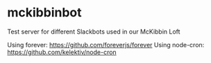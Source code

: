 # mckibbinbot
Test server for different Slackbots used in our McKibbin Loft

Using forever: https://github.com/foreverjs/forever
Using node-cron: https://github.com/kelektiv/node-cron
